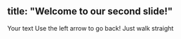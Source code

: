 title: "Welcome to our second slide!"
---
Your text
Use the left arrow to go back!
Just walk straight
